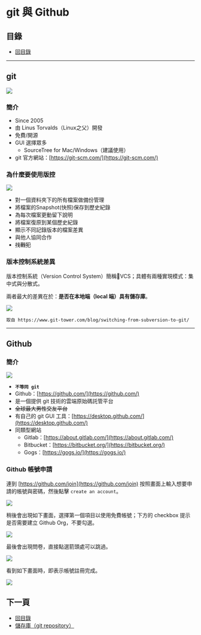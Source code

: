# git 與 Github

## 目錄
- [回目錄](../SUMMARY.md)

***

## git 
![](../img/git.png)

### 簡介
- Since 2005
- 由 Linus Torvalds（Linux之父）開發
- 免費/開源
- GUI 選擇眾多
  - SourceTree for Mac/Windows（建議使用）
- git 官方網站：[https://git-scm.com/](https://git-scm.com/)

### 為什麼要使用版控

![](../img/git-github-5.png)

- 對一個資料夾下的所有檔案做備份管理
- 將檔案的Snapshot(快照)保存到歷史紀錄
- 為每次檔案更動留下說明
- 將檔案復原到某個歷史紀錄
- 顯示不同記錄版本的檔案差異
- 與他人協同合作
- ~~找戰犯~~

### 版本控制系統差異

版本控制系統（Version Control System）簡稱VCS；具體有兩種實現模式：集中式與分散式。

兩者最大的差異在於：__是否在本地端（local 端）具有儲存庫__。

![](../img/centralized-vs-distributed.jpg)

```
取自 https://www.git-tower.com/blog/switching-from-subversion-to-git/
```

***

## Github

### 簡介
![](../img/github.png)

- __`不等同 git`__
- Github：[https://github.com/](https://github.com/)
- 是一個提供 git 技術的雲端原始碼託管平台
- ~~全球最大男性交友平台~~
- 有自己的 git GUI 工具：[https://desktop.github.com/](https://desktop.github.com/)
- 同類型網站
  - Gitlab：[https://about.gitlab.com/](https://about.gitlab.com/)
  - Bitbucket：[https://bitbucket.org/](https://bitbucket.org/)
  - Gogs：[https://gogs.io/](https://gogs.io/)

### Github 帳號申請

連到 [https://github.com/join](https://github.com/join) 按照畫面上輸入想要申請的帳號與密碼，然後點擊 `create an account`。

![](../img/git-github-1.png)

稍後會出現如下畫面，選擇第一個項目以使用免費帳號；下方的 checkbox 提示是否需要建立 Github Org，不要勾選。

![](../img/git-github-2.png)

最後會出現問卷，直接點選箭頭處可以跳過。

![](../img/git-github-3.png)

看到如下畫面時，即表示帳號註冊完成。

![](../img/git-github-4.png)

## 下一頁
- [回目錄](../SUMMARY.md)
- [儲存庫（git repository）](../git-repository/index.md)
